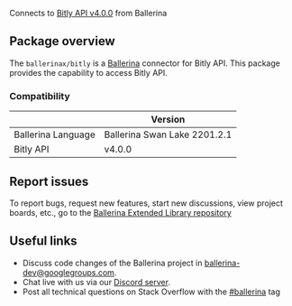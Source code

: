 Connects to [Bitly API v4.0.0](https://dev.bitly.com/api-reference) from Ballerina

## Package overview
The `ballerinax/bitly` is a [Ballerina](https://ballerina.io/) connector for Bitly API.
This package provides the capability to access Bitly API.

### Compatibility
|                               | Version                         |
|-------------------------------|---------------------------------|
| Ballerina Language            | Ballerina Swan Lake 2201.2.1      | 
| Bitly API                     | v4.0.0                          |

## Report issues
To report bugs, request new features, start new discussions, view project boards, etc., go to the [Ballerina Extended Library repository](https://github.com/ballerina-platform/ballerina-extended-library)

## Useful links
- Discuss code changes of the Ballerina project in [ballerina-dev@googlegroups.com](mailto:ballerina-dev@googlegroups.com).
- Chat live with us via our [Discord server](https://discord.gg/ballerinalang).
- Post all technical questions on Stack Overflow with the [#ballerina](https://stackoverflow.com/questions/tagged/ballerina) tag
